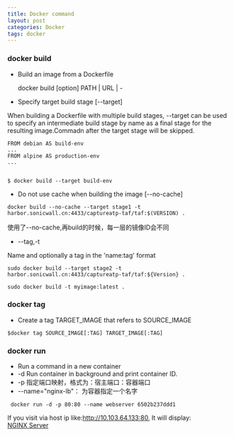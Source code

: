 ```yaml
---
title: Docker command
layout: post
categories: Docker
tags: docker
---
```

### docker build

* Build an image from a Dockerfile  


    docker build [option] PATH | URL | - 

* Specify target build stage [--target]

When building a Dockerfile with multiple build stages, --target can be used to specify an intermediate build stage by name as a final stage for the resulting image.Commadn after the target stage will be skipped.

    FROM debian AS build-env
    ...
    FROM alpine AS production-env  
    ...
    

    $ docker build --target build-env  

* Do not use cache when building the image [--no-cache]  
```
docker build --no-cache --target stage1 -t harbor.sonicwall.cn:4433/captureatp-taf/taf:$(VERSION) .
```
使用了--no-cache,再build的时候，每一层的镜像ID会不同

* --tag,-t


Name and optionally a tag in the 'name:tag' format

    sudo docker build --target stage2 -t harbor.sonicwall.cn:4433/captureatp-taf/taf:${Version} .

    sudo docker build -t myimage:latest .

### docker tag

* Create a tag TARGET_IMAGE that refers to SOURCE_IMAGE
   
```
$docker tag SOURCE_IMAGE[:TAG] TARGET_IMAGE[:TAG]
```

### docker run  
* Run a command in a new container    
* -d Run container in background and print container ID.  
* -p 指定端口映射，格式为：宿主端口：容器端口  
* --name="nginx-lb"： 为容器指定一个名字  
```
 docker run -d -p 80:80 --name webserver 6502b237ddd1

```
If you visit via host ip like:http://10.103.64.133:80, It will display:  
[NGINX Server](http://10.103.64.133/)  
